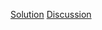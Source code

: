 [Solution](https://leetcode.com/problems/k-radius-subarray-averages/submissions/975910952/)
[Discussion](https://leetcode.com/problems/k-radius-subarray-averages/solutions/3663452/plain-c-solution-array-beats-66-55-runtime-spacecomplexity/)
